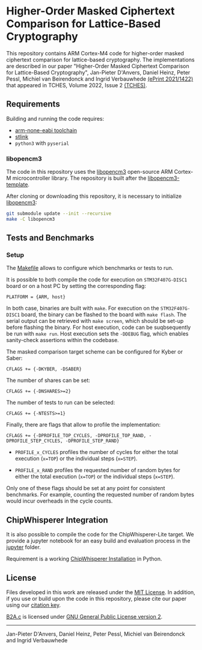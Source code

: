 # Higher-Order Masked Ciphertext Comparison for Lattice-Based Cryptography

This repository contains ARM Cortex-M4 code for higher-order masked ciphertext comparison for lattice-based cryptography. The implementations are described in our paper "Higher-Order Masked Ciphertext Comparison for Lattice-Based Cryptography", Jan-Pieter D'Anvers, Daniel Heinz, Peter Pessl, Michiel van Beirendonck and Ingrid Verbauwhede [(ePrint 2021/1422)](https://eprint.iacr.org/2021/1422) that appeared in TCHES, Volume 2022, Issue 2 [(TCHES)](https://tches.iacr.org/index.php/TCHES/article/view/9483).

## Requirements

Building and running the code requires:

* [arm-none-eabi toolchain](https://developer.arm.com/tools-and-software/open-source-software/developer-tools/gnu-toolchain/gnu-rm/downloads)
* [stlink](https://github.com/stlink-org/stlink)
* `python3` with `pyserial`

### libopencm3

The code in this repository uses the [libopencm3](https://github.com/libopencm3/libopencm3) open-source ARM Cortex-M microcontroller library. The repository is built after the [libopencm3-template](https://github.com/libopencm3/libopencm3-template).

After cloning or downloading this repository, it is necessary to initialize [libopencm3](https://github.com/libopencm3/libopencm3):

```bash
git submodule update --init --recursive
make -C libopencm3
```

## Tests and Benchmarks

### Setup

The [Makefile](./Makefile) allows to configure which benchmarks or tests to run.

It is possible to both compile the code for execution on `STM32F407G-DISC1` board or on a host PC by setting the corresponding flag:

```make
PLATFORM = {ARM, host}
```

In both case, binaries are built with `make`. For execution on the `STM32F407G-DISC1` board, the binary can be flashed to the board with `make flash`. The serial output can be retrieved with `make screen`, which should be set-up before flashing the binary. For host execution, code can be suqbsequently be run with `make run`. Host execution sets the `-DDEBUG` flag, which enables sanity-check assertions within the codebase.

The masked comparison target scheme can be configured for Kyber or Saber:

```make
CFLAGS += {-DKYBER, -DSABER}
```

The number of shares can be set:

```make
CFLAGS += {-DNSHARES>=2}
```

The number of tests to run can be selected:

```make
CFLAGS += {-NTESTS>=1}
```

Finally, there are flags that allow to profile the implementation:

```make
CFLAGS += {-DPROFILE_TOP_CYCLES, -DPROFILE_TOP_RAND, -DPROFILE_STEP_CYCLES, -DPROFILE_STEP_RAND}
```

* `PROFILE_x_CYCLES` profiles the number of cycles for either the total execution (`x=TOP`) or the individual steps (`x=STEP`).

* `PROFILE_x_RAND` profiles the requested number of random bytes for either the total execution (`x=TOP`) or the individual steps (`x=STEP`).

Only one of these flags should be set at any point for consistent benchmarks. For example, counting the requested number of random bytes would incur overheads in the cycle counts.

## ChipWhisperer Integration

It is also possible to compile the code for the ChipWhisperer-Lite target. We provide a jupyter notebook for an easy build and evaluation process in the [jupyter](./jupyter) folder.

Requirement is a working [ChipWhisperer Installation](https://github.com/newaetech/chipwhisperer) in Python.

## License

Files developed in this work are released under the [MIT License](./LICENSE). In addition, if you use or build upon the code in this repository, please cite our paper using our [citation key](./CITATION).

[B2A.c](./src/B2A.c) is licensed under [GNU General Public License version 2](https://www.gnu.org/licenses/old-licenses/gpl-2.0.en.html).

---

Jan-Pieter D'Anvers, Daniel Heinz, Peter Pessl, Michiel van Beirendonck and Ingrid Verbauwhede
